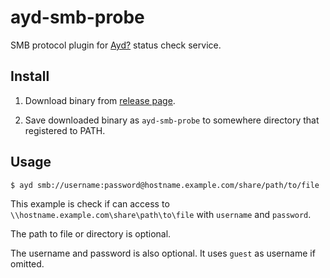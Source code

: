 ayd-smb-probe
=============

SMB protocol plugin for [Ayd?](https://github.com/macrat/ayd) status check service.


## Install

1. Download binary from [release page](https://github.com/macrat/ayd-smb-probe/releases).

2. Save downloaded binary as `ayd-smb-probe` to somewhere directory that registered to PATH.


## Usage

``` shell
$ ayd smb://username:password@hostname.example.com/share/path/to/file
```

This example is check if can access to `\\hostname.example.com\share\path\to\file` with `username` and `password`.

The path to file or directory is optional.

The username and password is also optional. It uses `guest` as username if omitted.
